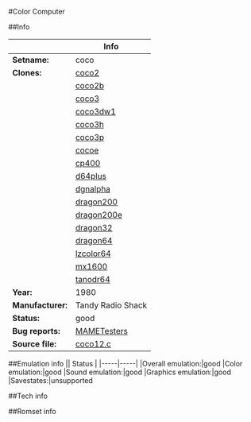 #Color Computer

##Info

||Info|
|-----|-----|
|**Setname:**|coco
|**Clones:**|[coco2](coco2.md)
||[coco2b](coco2b.md)
||[coco3](coco3.md)
||[coco3dw1](coco3dw1.md)
||[coco3h](coco3h.md)
||[coco3p](coco3p.md)
||[cocoe](cocoe.md)
||[cp400](cp400.md)
||[d64plus](d64plus.md)
||[dgnalpha](dgnalpha.md)
||[dragon200](dragon200.md)
||[dragon200e](dragon200e.md)
||[dragon32](dragon32.md)
||[dragon64](dragon64.md)
||[lzcolor64](lzcolor64.md)
||[mx1600](mx1600.md)
||[tanodr64](tanodr64.md)
|**Year:**|1980
|**Manufacturer:**|Tandy Radio Shack
|**Status:**|good
|**Bug reports:**|[MAMETesters](http://mametesters.org/view_all_set.php?type=1&temporary=y&search=coco12.c)
|**Source file:**|[coco12.c](https://github.com/mamedev/mame/blob/master/src/mess/drivers/coco12.c)

##Emulation info
|| Status |
|-----|-----|
|Overall emulation:|good
|Color emulation:|good
|Sound emulation:|good
|Graphics emulation:|good
|Savestates:|unsupported

##Tech info

##Romset info

<!--- START OF EDITED COMMENT DO NOT TOUCH TEXT ABOVE-->
